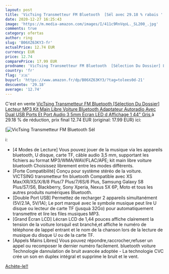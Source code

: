 ```yaml
---
layout: post
title: 'VicTsing Transmetteur FM Bluetooth  [Sél avec 29.18 % rabais '
date: 2020-12-27 16:25:43
image: 'https://m.media-amazon.com/images/I/411c9RnVqoL._SL200_.jpg'
comments: true
category: ofertas
author: ring
slug: 'B06XZ63KY3-fr'
actualPrice: 12.74 EUR
currency: EUR
price: 12.74
comparePrice: 17.99 EUR
prodname: 'VicTsing Transmetteur FM Bluetooth  [Sélection Du Dossier] Lecteur MP3 Kit Main Libre Voiture Bluetooth  Adaptateur Autoradio Avec Dual USB Ports Et Port Audio 3 5mm  Écran LED d Affichage 1 44" Gris '
country: 'fr'
flag: '🇫🇷'
buyurl: 'https://www.amazon.fr/dp/B06XZ63KY3/?tag=tolees0d-21'
descuento: '29.18'
average: '12.74'
---
```


C'est en vente [VicTsing Transmetteur FM Bluetooth  [Sélection Du Dossier] Lecteur MP3 Kit Main Libre Voiture Bluetooth  Adaptateur Autoradio Avec Dual USB Ports Et Port Audio 3 5mm  Écran LED d Affichage 1 44" Gris ](https://www.amazon.fr/dp/B06XZ63KY3/?tag=tolees0d-21)  à  29.18 % de réduction, prix final  12.74 EUR (original: 17.99 EUR) ici:

[![VicTsing Transmetteur FM Bluetooth  [Sél](https://m.media-amazon.com/images/I/411c9RnVqoL._SL200_.jpg)](https://www.amazon.fr/dp/B06XZ63KY3/?tag=tolees0d-21)

ℹ️:

- [4 Modes de Lecture] Vous pouvez jouer de la musique via les appareils bluetooth, U disque, carte TF, câble audio 3,5 mm, supportant les fichiers au format MP3/WMA/WAV/FLAC/APE; kit main libre voiture bluetooth Choisissez librement entre les modes différents.
- [Forte Compatibilité] Conçu pour système stéréo de la voiture. VICTSING transmetteur fm bluetooth Compatible avec XS Max/XR/XS/X/8/8 Plus/7 Plus/7/6S/6 Plus, Samsung Galaxy S8 Plus/S7/S6, Blackberry, Sony Xperia, Nexus 5X 6P, Moto et tous les autres produits numériques Bluetooth.
- [Double Port USB] Permettez de recharger 2 appareils simultanément (5V/2.1A, 5V/1A); Le port marqué avec le symbole musique peut lire U disque ou lecteur de carte TF (jusquà 32Go) pour automatiquement transmettre et lire les files musiques MP3.
- [Grand Écran LCD] Lécran LCD de 1,44 pouces affiche clairement la tension de la voiture lorsquil est branché,et affiche le numéro de téléphone de lappel entrant et le nom de la chanson lors de la lecture de musique du disque U ou de la carte TF.
- [Appels Mains Libres] Vous pouvez répondre,raccrocher,refuser un appel ou recomposer le dernier numéro facilement. bluetooth voiture Technologie dannulation de bruit avancée adoptée - La technologie CVC crée un son en duplex intégral et supprime le bruit et le vent.

[Achète-le!!](https://www.amazon.fr/dp/B06XZ63KY3/?tag=tolees0d-21)

